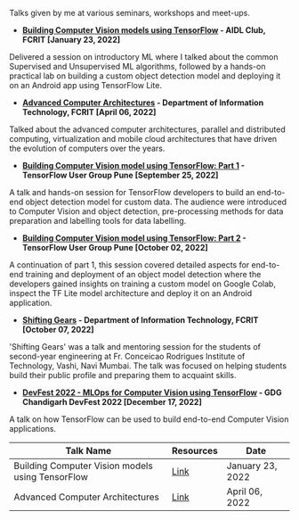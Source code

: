 Talks given by me at various seminars, workshops and meet-ups.

- **[Building Computer Vision models using TensorFlow](https://github.com/NSTiwari/CommunityTalks/blob/main/Building%20Computer%20Visions%20models%20using%20TensorFlow.pdf) - AIDL Club, FCRIT [January 23, 2022]**

Delivered a session on introductory ML where I talked about the common Supervised and Unsupervised ML algorithms, followed by a hands-on practical lab on building a custom object detection model and deploying it on an Android app using TensorFlow Lite.

- **[Advanced Computer Architectures](https://github.com/NSTiwari/CommunityTalks/blob/main/Advanced%20Computer%20Architectures.pdf) - Department of Information Technology, FCRIT [April 06, 2022]**

Talked about the advanced computer architectures, parallel and distributed computing, virtualization and mobile cloud architectures that have driven the evolution of computers over the years.

- **[Building Computer Vision model using TensorFlow: Part 1](https://www.meetup.com/en-AU/tensorflow-user-group-pune/events/288577307/) - TensorFlow User Group Pune [September 25, 2022]**

A talk and hands-on session for TensorFlow developers to build an end-to-end object detection model for custom data. The audience were introduced to Computer Vision and object detection, pre-processing methods for data preparation and labelling tools for data labelling.

- **[Building Computer Vision model using TensorFlow: Part 2](https://www.meetup.com/tensorflow-user-group-pune/events/288577357/) - TensorFlow User Group Pune [October 02, 2022]**

A continuation of part 1, this session covered detailed aspects for end-to-end training and deployment of an object model detection where the developers gained insights on training a custom model on Google Colab, inspect the TF Lite model architecture and deploy it on an Android application.

- **[Shifting Gears](https://github.com/NSTiwari/CommunityTalks/blob/main/Shifting%20Gears.pdf) - Department of Information Technology, FCRIT [October 07, 2022]**

'Shifting Gears' was a talk and mentoring session for the students of second-year engineering at Fr. Conceicao Rodrigues Institute of Technology, Vashi, Navi Mumbai. The talk was focused on helping students build their public profile and preparing them to acquaint skills.

- **[DevFest 2022 - MLOps for Computer Vision using TensorFlow](https://github.com/NSTiwari/CommunityTalks/blob/main/DevFest%20Chandigarh%202022%20-%20MLOps%20for%20Computer%20Vision%20using%20TensorFlow.pdf) - GDG Chandigarh DevFest 2022 [December 17, 2022]**

A talk on how TensorFlow can be used to build end-to-end Computer Vision applications.

| Talk Name | Resources | Date |
| --------- | --------- | ---- |
|Building Computer Vision models using TensorFlow| [Link](https://github.com/NSTiwari/CommunityTalks/blob/main/Building%20Computer%20Visions%20models%20using%20TensorFlow.pdf) | January 23, 2022 |
|Advanced Computer Architectures| [Link](https://github.com/NSTiwari/CommunityTalks/blob/main/Advanced%20Computer%20Architectures.pdf) |April 06, 2022 |

